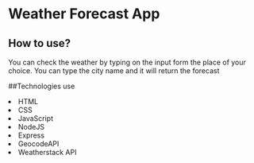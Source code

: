 # Weather Forecast App

## How to use?
<p>You can check the weather by typing on the input form the place of your choice. You can type the city name and it will return the forecast</p>


##Technologies use
<li>HTML</li>
<li>CSS</li>
<li>JavaScript</li>
<li>NodeJS</li>
<li>Express</li>
<li>GeocodeAPI</li>
<li>Weatherstack API</li>
